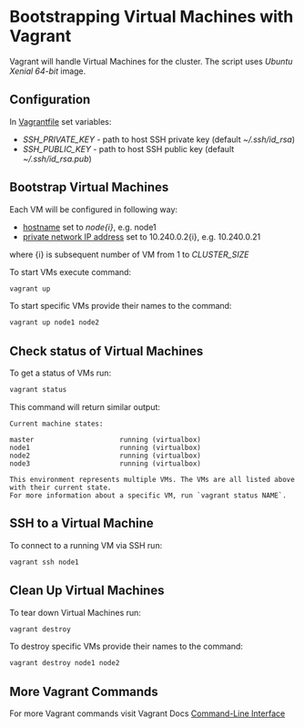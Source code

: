 # Bootstrapping Virtual Machines with Vagrant
Vagrant will handle Virtual Machines for the cluster. The script uses _Ubuntu Xenial 64-bit_ image.


## Configuration
In [Vagrantfile](Vagrantfile) set variables:
- _SSH_PRIVATE_KEY_ - path to host SSH private key (default _~/.ssh/id_rsa_)
- _SSH_PUBLIC_KEY_ - path to host SSH public key (default _~/.ssh/id_rsa.pub_)

## Bootstrap Virtual Machines
Each VM  will be configured in following way:
- [hostname](https://www.vagrantup.com/docs/vagrantfile/machine_settings.html#available-settings) set to _node{i}_, e.g. node1
- [private network IP address](https://www.vagrantup.com/docs/networking/private_network.html#static-ip) set to 10.240.0.2{i}, e.g. 10.240.0.21

where {i} is subsequent number of VM from 1 to _CLUSTER_SIZE_

To start VMs execute command:
```bash
vagrant up
```

To start specific VMs provide their names to the command:
```bash
vagrant up node1 node2
```

## Check status of Virtual Machines
To get a status of VMs run:
```bash
vagrant status
```

This command will return similar output:
```
Current machine states:

master                     running (virtualbox)
node1                      running (virtualbox)
node2                      running (virtualbox)
node3                      running (virtualbox)

This environment represents multiple VMs. The VMs are all listed above with their current state.
For more information about a specific VM, run `vagrant status NAME`.
```

## SSH to a Virtual Machine
To connect to a running VM via SSH run:
```bash
vagrant ssh node1
```

## Clean Up Virtual Machines
To tear down Virtual Machines run:
```bash
vagrant destroy
```

To destroy specific VMs provide their names to the command:
```bash
vagrant destroy node1 node2
```

## More Vagrant Commands
For more Vagrant commands visit Vagrant Docs [Command-Line Interface](https://www.vagrantup.com/docs/cli/)
